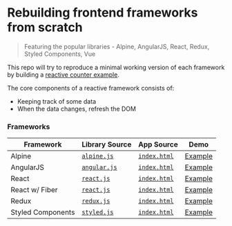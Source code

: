 # Rebuilding frontend frameworks from scratch

> Featuring the popular libraries - Alpine, AngularJS, React, Redux, Styled Components, Vue

This repo will try to reproduce a minimal working version of each framework by building a [reactive counter example](https://webcomponents.dev/blog/all-the-ways-to-make-a-web-component/).

The core components of a reactive framework consists of:

- Keeping track of some data
- When the data changes, refresh the DOM

### Frameworks

| Framework         | Library Source                               | App Source                                     | Demo                                                                |
| ----------------- | -------------------------------------------- | ---------------------------------------------- | ------------------------------------------------------------------- |
| Alpine            | [`alpine.js`](./alpine/alpine.js)            | [`index.html`](./alpine/index.html)            | [Example](https://tehkaiyu.github.io/frameworks/alpine/)            |
| AngularJS         | [`angular.js`](./angularjs/angularjs.js)     | [`index.html`](./angularjs/index.html)         | [Example](https://tehkaiyu.github.io/frameworks/angularjs/)         |
| React             | [`react.js`](./react/react.js)               | [`index.html`](./react/index.html)             | [Example](https://tehkaiyu.github.io/frameworks/react/)             |
| React w/ Fiber    | [`react.js`](./react-fiber/react.js)         | [`index.html`](./react-fiber/index.html)       | [Example](https://tehkaiyu.github.io/frameworks/react-fiber/)       |
| Redux             | [`redux.js`](./redux/redux.js)               | [`index.html`](./redux/index.html)             | [Example](https://tehkaiyu.github.io/frameworks/redux/)             |
| Styled Components | [`styled.js`](./styled-components/styled.js) | [`index.html`](./styled-components/index.html) | [Example](https://tehkaiyu.github.io/frameworks/styled-components/) |
